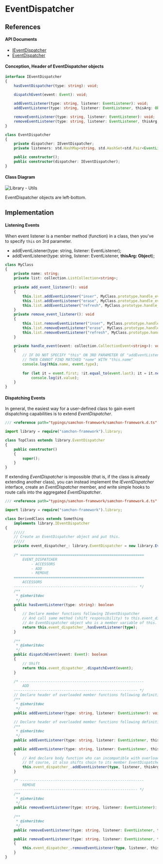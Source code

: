 # EventDispatcher

## References
#### API Documents
  - [IEventDispatcher](http://samchon.github.io/framework/api/ts/interfaces/samchon.library.ieventdispatcher.html)
  - [EventDispatcher](http://samchon.github.io/framework/api/ts/classes/samchon.library.eventdispatcher.html)

#### Conception, Header of EventDispatcher objects
``` typescript
interface IEventDispatcher
{
	hasEventDispatcher(type: string): void;
	
	dispatchEvent(event: Event): void;

	addEventListener(type: string, listener: EventListener): void;
	addEventListener(type: string, listener: EventListener, thisArg: Object): void;

	removeEventListener(type: string, listener: EventListener): void;
	removeEventListener(type: string, listener: EventListener, thisArg: Object): void;
}

class EventDispatcher
{
	private dispatcher: IEventDispatcher;
	private listeners: std.HashMap<string, std.HashSet<std.Pair<EventListener, Object>>>;

	public constructor();
	public constructor(dispatcher: IEventDispatcher);
}
```

#### Class Diagram
![Library - Utils](http://samchon.github.io/framework/images/design/ts_class_diagram/library_utils.png)

EventDispatcher objects are left-bottom.

## Implementation
#### Listening Events

When event listener is a member method (function) in a class, then you've to specify ```this``` on 3rd parameter.
  - addEventListener(type: string, listener: EventListener);
  - addEventListener(type: string, listener: EventListener, **thisArg: Object**);

``` typescript
class MyClass
{
	private name: string;
	private list: collection.ListCollection<string>;
	
	private add_event_listener(): void
	{
		this.list.addEventListener("inser", MyClass.prototype.handle_event, this);
		this.list.addEventListener("erase", MyClass.prototype.handle_event, this);
		this.list.addEventListener("refresh", MyClass.prototype.handle_event, this);
	}
	private remove_event_listener(): void
	{
		this.list.removeEventListener("inser", MyClass.prototype.handle_event, this);
		this.list.removeEventListener("erase", MyClass.prototype.handle_event, this);
		this.list.removeEventListener("refresh", MyClass.prototype.handle_event, this);
	}
	
	private handle_event(event: collection.CollectionEvent<string>): void
	{
		// IF DO NOT SPECIFY "this" ON 3RD PARAMETER OF "addEventListener",
		// THEN CANNOT FIND MATCHED "name" WITH "this.name"
		console.log(this.name, event.type);
		
		for (let it = event.first; !it.equal_to(event.last); it = it.next())
			console.log(it.value);
	}
}
```

#### Dispatching Events
In general, the easiest way for a user-defined class to gain event dispatching capabilities is to extend *EventDispatcher*.

``` typescript
/// <reference path="typings/samchon-framework/samchon-framework.d.ts" />

import library = require("samchon-framework").library;

class TopClass extends library.EventDispatcher
{
	public constructor()
	{
		super();
	}
}
```

If extending *EventDispatcher* is impossible (that is, if the class is already extending another class), you can instead implement the *IEventDispatcher* interface, create an *EventDispatcher* member, and write simple hooks to route calls into the aggregated *EventDispatcher*.

``` typescript
/// <reference path="typings/samchon-framework/samchon-framework.d.ts" />

import library = require("samchon-framework").library;

class DerivedClass extends Something 
	implements library.IEventDispatcher
{
	/////
	// Create an EventDispatcher object and put this.
	/////
	private event_dispatcher_: library.EventDispatcher = new library.EventDispatcher(this);
	
	/* =========================================================
		EVENT_DISPATCHER
			- ACCESSORS
			- ADD
			- REMOVE
	============================================================
		ACCESSORS
	--------------------------------------------------------- */
	/**
	 * @inheritdoc
	 */
	public hasEventListener(type: string): boolean 
	{
		// Declare member functions following IEventDispatcher
		// And call same method (shift responsibility) to this.event_dispatcher_
		// An EventDispatcher object who is a member variable of this.
		return this.event_dispatcher_.hasEventListener(type);
	}
	
	/**
	 * @inheritdoc
	 */
	public dispatchEvent(event: Event): boolean
	{
		// Shift
		return this.event_dispatcher_.dispatchEvent(event);
	}

	/* ---------------------------------------------------------
		ADD
	--------------------------------------------------------- */
	// Declare header of overloaded member functions following definitions in IEventDispatcher
	/**
	 * @inheritdoc
	 */
	public addEventListener(type: string, listener: EventListener): void;
	
	// Declare header of overloaded member functions following definitions in IEventDispatcher
	/**
	 * @inheritdoc
	 */
	public addEventListener(type: string, listener: EventListener, thisArg: Object): void;

	public addEventListener(type: string, listener: EventListener, thisArg: Object = null): void
	{
		// And declare body function who can incompatible with overloaded header functions.
		// Of course, it also shifts chain to its member EventDispatcher.
		this.event_dispatcher_.addEventListener(type, listener, thisArg);
	}

	/* ---------------------------------------------------------
		REMOVE
	--------------------------------------------------------- */
	/**
	 * @inheritdoc
	 */
	public removeEventListener(type: string, listener: EventListener): void;
	
	/**
	 * @inheritdoc
	 */
	public removeEventListener(type: string, listener: EventListener, thisArg: Object): void;

	public removeEventListener(type: string, listener: EventListener, thisArg: Object = null): void
	{
		this.event_dispatcher_.removeEventListener(type, listener, thisArg);
	}
}
```